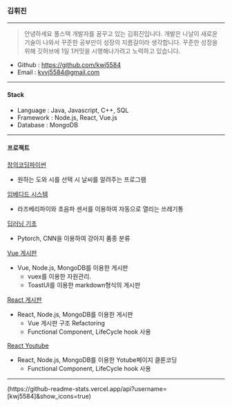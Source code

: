 ### 김휘진
------------------------------
>안녕하세요 풀스택 개발자를 꿈꾸고 있는 김휘진입니다. 
>개발은 나날이 새로운 기술이 나와서 꾸준한 공부만이 성장의 지름길이라 생각합니다. 
>꾸준한 성장을 위해 깃허브에 1일 1커밋을 시행해나가려고 노력하고 있습니다. 
+ Github : https://github.com/kwj5584
+ Email : kvvj5584@gmail.com
---------------------------
#### Stack
+ Language : Java, Javascript, C++, SQL
+ Framework : Node.js, React, Vue.js
+ Database : MongoDB
------------------------
#### 프로젝트
[창의코딩파이썬](https://github.com/kwj5584/2019_Creative_Coding_Python)
+ 원하는 도와 시를 선택 시 날씨를 알려주는 프로그램

[임베디드 시스템](https://github.com/kwj5584/2019_Embedded-project)
+ 라즈베리파이와 초음파 센서를 이용하여 자동으로 열리는 쓰레기통

[딥러닝 기초](https://github.com/kwj5584/2020_Dog_Breed_Classification)
+ Pytorch, CNN을 이용하여 강아지 품종 분류

[Vue 게시판](https://github.com/kwj5584/Vue-board)
+ Vue, Node.js, MongoDB를 이용한 게시판
  + vuex를 이용한 자원관리.
  + ToastUI를 이용한 markdown형식의 게시판
 
[React 게시판](https://github.com/kwj5584/React-Board)
+ React, Node.js, MongoDB를 이용한 게시판
  + Vue 게시판 구조 Refactoring
  + Functional Component, LifeCycle hook 사용
 
[React Youtube](https://github.com/kwj5584/React-Youtube)
+ React, Node.js, MongoDB를 이용한 Yotube페이지 클론코딩
  + Functional Component, LifeCycle hook 사용
<hr/>
(https://github-readme-stats.vercel.app/api?username=[kwj5584]&show_icons=true)
